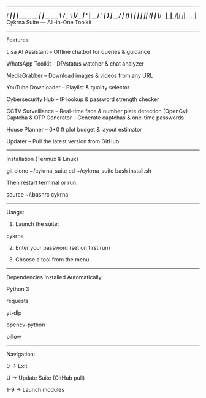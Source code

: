 ____       _             _        
  / ___|  ___| | ___  _ __ | |_ __ _ 
  \___ \ / _ \ |/ _ \| '_ \| __/ _` |
   ___) |  __/ | (_) | | | | || (_| |
  |____/ \___|_|\___/|_| |_|\__\__,_|
     Cykrna Suite — All-in-One Toolkit


---

Features:

Lisa AI Assistant – Offline chatbot for queries & guidance

WhatsApp Toolkit – DP/status watcher & chat analyzer

MediaGrabber – Download images & videos from any URL

YouTube Downloader – Playlist & quality selector

Cybersecurity Hub – IP lookup & password strength checker

CCTV Surveillance – Real-time face & number plate detection (OpenCv)
Captcha & OTP Generator – Generate captchas & one-time passwords

House Planner – 0*0 ft plot budget & layout estimator

Updater – Pull the latest version from GitHub



---

Installation (Termux & Linux)

git clone <repo-link> ~/cykrna_suite
cd ~/cykrna_suite
bash install.sh

Then restart terminal or run:

source ~/.bashrc
cykrna


---

Usage:

1. Launch the suite:

cykrna


2. Enter your password (set on first run)


3. Choose a tool from the menu




---

Dependencies Installed Automatically:

Python 3

requests

yt-dlp

opencv-python

pillow



---

Navigation:

0 → Exit

U → Update Suite (GitHub pull)

1-9 → Launch modules

